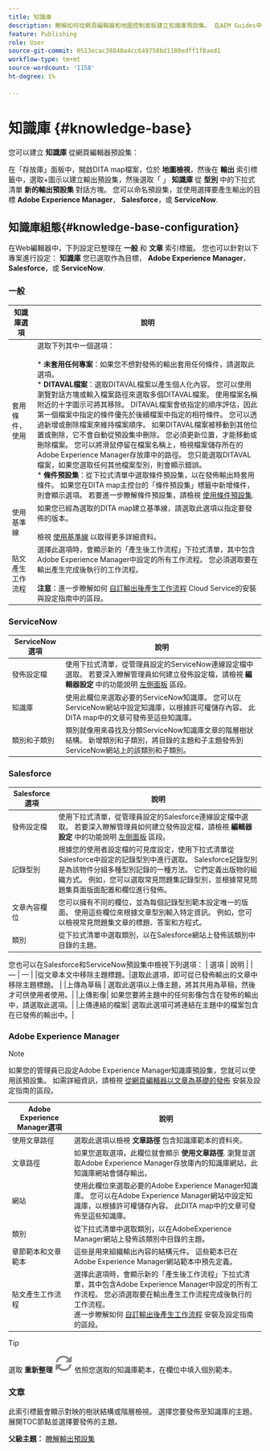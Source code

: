 ```yaml
---
title: 知識庫
description: 瞭解如何從網頁編輯器和地圖控制面板建立知識庫預設集。 在AEM Guides中設定知識庫輸出預設集。
feature: Publishing
role: User
source-git-commit: 0513ecac38840a4cc649758bd1180edff1f8aed1
workflow-type: tm+mt
source-wordcount: '1158'
ht-degree: 1%

---
```


# 知識庫 {#knowledge-base}

您可以建立 **知識庫** 從網頁編輯器預設集：

在「存放庫」面板中，開啟DITA map檔案，位於 **地圖檢視**，然後在 **輸出** 索引標籤中，選取+圖示以建立輸出預設集，然後選取「 」 **知識庫** 從 **型別** 中的下拉式清單 **新的輸出預設集** 對話方塊。 您可以命名預設集，並使用選擇要產生輸出的目標 **Adobe Experience Manager**， **Salesforce**，或 **ServiceNow**.




## 知識庫組態{#knowledge-base-configuration}


在Web編輯器中，下列設定已整理在 **一般** 和 **文章** 索引標籤。 您也可以針對以下專案進行設定： **知識庫** 您已選取作為目標， **Adobe Experience Manager**， **Salesforce**，或 **ServiceNow**.


### 一般

| 知識庫選項 | 說明 |
| --- | --- |
| 套用條件，使用 | 選取下列其中一個選項：<br><br>* **未套用任何專案**：如果您不想對發佈的輸出套用任何條件，請選取此選項。<br>* **DITAVAL檔案**：選取DITAVAL檔案以產生個人化內容。 您可以使用瀏覽對話方塊或輸入檔案路徑來選取多個DITAVAL檔案。 使用檔案名稱附近的十字圖示可將其移除。 DITAVAL檔案會依指定的順序評估，因此第一個檔案中指定的條件優先於後續檔案中指定的相符條件。 您可以透過新增或刪除檔案來維持檔案順序。 如果DITAVAL檔案被移動到其他位置或刪除，它不會自動從預設集中刪除。 您必須更新位置，才能移動或刪除檔案。 您可以將滑鼠停留在檔案名稱上，檢視檔案儲存所在的Adobe Experience Manager存放庫中的路徑。 您只能選取DITAVAL檔案，如果您選取任何其他檔案型別，則會顯示錯誤。<br>* **條件預設集**：從下拉式清單中選取條件預設集，以在發佈輸出時套用條件。 如果您在DITA map主控台的「條件預設集」標籤中新增條件，則會顯示選項。 若要進一步瞭解條件預設集，請檢視 [使用條件預設集](generate-output-use-condition-presets.md#id1825FL004PN). |
| 使用基準線 | 如果您已經為選取的DITA map建立基準線，請選取此選項以指定要發佈的版本。<br><br>檢視 [使用基準線](generate-output-use-baseline-for-publishing.md#id1825FI0J0PF) 以取得更多詳細資料。 |
| 貼文產生工作流程 | 選擇此選項時，會顯示新的「產生後工作流程」下拉式清單，其中包含Adobe Experience Manager中設定的所有工作流程。 您必須選取要在輸出產生完成後執行的工作流程。<br><br>**注意**：進一步瞭解如何 [自訂輸出後產生工作流程](../cs-install-guide/customize-workflows.md#id17A6GI004Y4) Cloud Service的安裝與設定指南中的區段。 |

### ServiceNow

| ServiceNow選項 | 說明 |
| --- | --- |
| 發佈設定檔 | 使用下拉式清單，從管理員設定的ServiceNow連線設定檔中選取。 若要深入瞭解管理員如何建立發佈設定檔，請檢視 **編輯器設定** 中的功能說明 [左側面板](./web-editor-features.md#id2051EA0M0HS) 區段。 |
| 知識庫 | 使用此欄位來選取必要的ServiceNow知識庫。 您可以在ServiceNow網站中設定知識庫，以根據許可權儲存內容。 此DITA map中的文章可發佈至這些知識庫。 |
| 類別和子類別 | 類別就像用來尋找及分類ServiceNow知識庫文章的階層樹狀結構。 新增類別和子類別，將目錄的主題和子主題發佈到ServiceNow網站上的該類別和子類別。 |

### Salesforce

| Salesforce選項 | 說明 |
| --- | --- |
| 發佈設定檔 | 使用下拉式清單，從管理員設定的Salesforce連線設定檔中選取。 若要深入瞭解管理員如何建立發佈設定檔，請檢視 **編輯器設定** 中的功能說明 [左側面板](./web-editor-features.md#id2051EA0M0HS) 區段。 |
| 記錄型別 | 根據您的使用者設定檔的可見度設定，使用下拉式清單從Salesforce中設定的記錄型別中進行選取。 Salesforce記錄型別是為該物件分組多種型別記錄的一種方法。 它們定義出版物的組織方式。 例如，您可以選取常見問題集記錄型別，並根據常見問題集頁面版面配置和欄位進行發佈。 |
| 文章內容欄位 | 您可以擁有不同的欄位，並為每個記錄型別範本設定唯一的版面。 使用這些欄位來根據文章型別輸入特定資訊。 例如，您可以檢視常見問題集文章的標題、答案和方程式。 |
| 類別 | 從下拉式清單中選取類別，以在Salesforce網站上發佈該類別中目錄的主題。 |

您也可以在Salesforce和ServiceNow預設集中檢視下列選項： | 選項 | 說明 | | — | — | |從文章本文中移除主題標題。|選取此選項，即可從已發佈輸出的文章中移除主題標題。 | |上傳為草稿 | 選取此選項以上傳主題，將其共用為草稿，然後才可供使用者使用。| |上傳影像| 如果您要將主題中的任何影像包含在發佈的輸出中，請選取此選項。| |上傳連結的檔案| 選取此選項可將連結在主題中的檔案包含在已發佈的輸出中。|


### Adobe Experience Manager

>[!NOTE]
>
>如果您的管理員已設定Adobe Experience Manager知識庫預設集，您就可以使用該預設集。 如需詳細資訊，請檢視 [從網頁編輯器以文章為基礎的發佈](../install-guide/configure-article-based-publishing.md) 安裝及設定指南的區段。

| Adobe Experience Manager選項 | 說明 |
| --- | --- |
| 使用文章路徑 | 選取此選項以檢視 **文章路徑** 包含知識庫範本的資料夾。 |
| 文章路徑 | 如果您選取選項，此欄位就會顯示 **使用文章路徑**. 瀏覽並選取Adobe Experience Manager存放庫內的知識庫網站，此知識庫網站會儲存輸出。 |
| 網站 | 使用此欄位來選取必要的Adobe Experience Manager知識庫。 您可以在Adobe Experience Manager網站中設定知識庫，以根據許可權儲存內容。 此DITA map中的文章可發佈至這些知識庫。 |
| 類別 | 從下拉式清單中選取類別，以在AdobeExperience Manager網站上發佈該類別中目錄的主題。 |
| 章節範本和文章範本 | 這些是用來組織輸出內容的結構元件。 這些範本已在Adobe Experience Manager網站範本中預先定義。 |
| 貼文產生工作流程 | 選擇此選項時，會顯示新的「產生後工作流程」下拉式清單，其中包含Adobe Experience Manager中設定的所有工作流程。 您必須選取要在輸出產生工作流程完成後執行的工作流程。<br>進一步瞭解如何 [自訂輸出後產生工作流程](../install-guide/customize-workflows.md#id17A6GI004Y4) 安裝及設定指南的區段。 |
>[!TIP]
> 
>選取 **重新整理** ![重新整理圖示](images/navtitle-refresh-icon.svg) 依照您選取的知識庫範本，在欄位中填入個別範本。

### 文章

此索引標籤會顯示對映的樹狀結構或階層檢視。 選擇您要發佈至知識庫的主題。 展開TOC節點並選擇要發佈的主題。

**父級主題：** [瞭解輸出預設集](generate-output-understand-presets.md)
